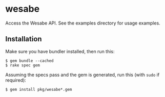 wesabe
======

Access the Wesabe API. See the examples directory for usage examples.

Installation
------------

Make sure you have bundler installed, then run this:

    $ gem bundle --cached
    $ rake spec gem

Assuming the specs pass and the gem is generated, run this (with `sudo` if required):

    $ gem install pkg/wesabe*.gem